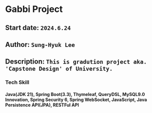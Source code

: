 # Gabbi Project
## Start date: `2024.6.24`
## Author: `Sung-Hyuk Lee`
## Description: `This is gradution project aka. 'Capstone Design' of University.`
### Tech Skill
#### Java(JDK 21), Spring Boot(3.3), Thymeleaf, QueryDSL, MySQL9.0 Innovation, Spring Security 6, Spring WebSocket, JavaScript, Java Persistence API(JPA), RESTFul API
